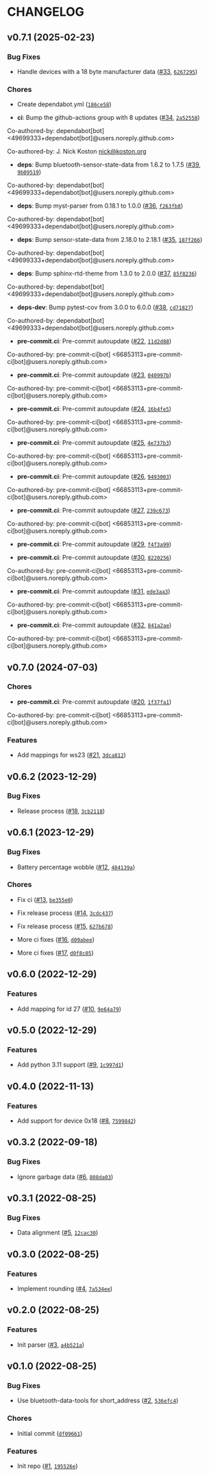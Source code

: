 # CHANGELOG


## v0.7.1 (2025-02-23)

### Bug Fixes

- Handle devices with a 18 byte manufacturer data
  ([#33](https://github.com/Bluetooth-Devices/thermobeacon-ble/pull/33),
  [`6267295`](https://github.com/Bluetooth-Devices/thermobeacon-ble/commit/6267295dedf26d0ea49a8ec264060375f76045f1))

### Chores

- Create dependabot.yml
  ([`186ce58`](https://github.com/Bluetooth-Devices/thermobeacon-ble/commit/186ce58804a61436285a7fc6d5c42c37a0d34cfd))

- **ci**: Bump the github-actions group with 8 updates
  ([#34](https://github.com/Bluetooth-Devices/thermobeacon-ble/pull/34),
  [`2a52558`](https://github.com/Bluetooth-Devices/thermobeacon-ble/commit/2a5255896d414418c0ee2d916f52ac06beb4e5d2))

Co-authored-by: dependabot[bot] <49699333+dependabot[bot]@users.noreply.github.com>

Co-authored-by: J. Nick Koston <nick@koston.org>

- **deps**: Bump bluetooth-sensor-state-data from 1.6.2 to 1.7.5
  ([#39](https://github.com/Bluetooth-Devices/thermobeacon-ble/pull/39),
  [`9b09519`](https://github.com/Bluetooth-Devices/thermobeacon-ble/commit/9b0951910fd4feb4f904056d052d3edeaf23d132))

Co-authored-by: dependabot[bot] <49699333+dependabot[bot]@users.noreply.github.com>

- **deps**: Bump myst-parser from 0.18.1 to 1.0.0
  ([#36](https://github.com/Bluetooth-Devices/thermobeacon-ble/pull/36),
  [`f263fb8`](https://github.com/Bluetooth-Devices/thermobeacon-ble/commit/f263fb8e540eb9518e31ae698233b06b838b7bb7))

Co-authored-by: dependabot[bot] <49699333+dependabot[bot]@users.noreply.github.com>

- **deps**: Bump sensor-state-data from 2.18.0 to 2.18.1
  ([#35](https://github.com/Bluetooth-Devices/thermobeacon-ble/pull/35),
  [`187f266`](https://github.com/Bluetooth-Devices/thermobeacon-ble/commit/187f2664e8726f28993bde349e8fb6b18fcd7595))

Co-authored-by: dependabot[bot] <49699333+dependabot[bot]@users.noreply.github.com>

- **deps**: Bump sphinx-rtd-theme from 1.3.0 to 2.0.0
  ([#37](https://github.com/Bluetooth-Devices/thermobeacon-ble/pull/37),
  [`85f8236`](https://github.com/Bluetooth-Devices/thermobeacon-ble/commit/85f8236c85cf516dc6bbc5195cb509c78ff519ce))

Co-authored-by: dependabot[bot] <49699333+dependabot[bot]@users.noreply.github.com>

- **deps-dev**: Bump pytest-cov from 3.0.0 to 6.0.0
  ([#38](https://github.com/Bluetooth-Devices/thermobeacon-ble/pull/38),
  [`cd71827`](https://github.com/Bluetooth-Devices/thermobeacon-ble/commit/cd71827119c1bc86e222ecd03f838570489299a3))

Co-authored-by: dependabot[bot] <49699333+dependabot[bot]@users.noreply.github.com>

- **pre-commit.ci**: Pre-commit autoupdate
  ([#22](https://github.com/Bluetooth-Devices/thermobeacon-ble/pull/22),
  [`11d2d88`](https://github.com/Bluetooth-Devices/thermobeacon-ble/commit/11d2d88bf6049664cac7f18e443e9145e9483028))

Co-authored-by: pre-commit-ci[bot] <66853113+pre-commit-ci[bot]@users.noreply.github.com>

- **pre-commit.ci**: Pre-commit autoupdate
  ([#23](https://github.com/Bluetooth-Devices/thermobeacon-ble/pull/23),
  [`040997b`](https://github.com/Bluetooth-Devices/thermobeacon-ble/commit/040997b7fa0971cafca12c3d40e40baabc210aeb))

Co-authored-by: pre-commit-ci[bot] <66853113+pre-commit-ci[bot]@users.noreply.github.com>

- **pre-commit.ci**: Pre-commit autoupdate
  ([#24](https://github.com/Bluetooth-Devices/thermobeacon-ble/pull/24),
  [`16b4fe5`](https://github.com/Bluetooth-Devices/thermobeacon-ble/commit/16b4fe5b74f4879a95db2df5327e07f699baca8d))

Co-authored-by: pre-commit-ci[bot] <66853113+pre-commit-ci[bot]@users.noreply.github.com>

- **pre-commit.ci**: Pre-commit autoupdate
  ([#25](https://github.com/Bluetooth-Devices/thermobeacon-ble/pull/25),
  [`4e737b3`](https://github.com/Bluetooth-Devices/thermobeacon-ble/commit/4e737b3357e14bd93f3fb02187b9a1e345e4f386))

Co-authored-by: pre-commit-ci[bot] <66853113+pre-commit-ci[bot]@users.noreply.github.com>

- **pre-commit.ci**: Pre-commit autoupdate
  ([#26](https://github.com/Bluetooth-Devices/thermobeacon-ble/pull/26),
  [`9493003`](https://github.com/Bluetooth-Devices/thermobeacon-ble/commit/9493003ef3e2e50f051017d7cab1a8645910d6f8))

Co-authored-by: pre-commit-ci[bot] <66853113+pre-commit-ci[bot]@users.noreply.github.com>

- **pre-commit.ci**: Pre-commit autoupdate
  ([#27](https://github.com/Bluetooth-Devices/thermobeacon-ble/pull/27),
  [`239c673`](https://github.com/Bluetooth-Devices/thermobeacon-ble/commit/239c673b2f4c999ed4160a65847bddfdb7aac9f3))

Co-authored-by: pre-commit-ci[bot] <66853113+pre-commit-ci[bot]@users.noreply.github.com>

- **pre-commit.ci**: Pre-commit autoupdate
  ([#29](https://github.com/Bluetooth-Devices/thermobeacon-ble/pull/29),
  [`f4f3a99`](https://github.com/Bluetooth-Devices/thermobeacon-ble/commit/f4f3a99d3037a890695b22f12a13026ab1b0b134))

- **pre-commit.ci**: Pre-commit autoupdate
  ([#30](https://github.com/Bluetooth-Devices/thermobeacon-ble/pull/30),
  [`8220256`](https://github.com/Bluetooth-Devices/thermobeacon-ble/commit/8220256a59d214557720de674938d597a62c15b7))

Co-authored-by: pre-commit-ci[bot] <66853113+pre-commit-ci[bot]@users.noreply.github.com>

- **pre-commit.ci**: Pre-commit autoupdate
  ([#31](https://github.com/Bluetooth-Devices/thermobeacon-ble/pull/31),
  [`ede3aa3`](https://github.com/Bluetooth-Devices/thermobeacon-ble/commit/ede3aa30f98e200d9401be006e4e6d7b7fde87b8))

Co-authored-by: pre-commit-ci[bot] <66853113+pre-commit-ci[bot]@users.noreply.github.com>

- **pre-commit.ci**: Pre-commit autoupdate
  ([#32](https://github.com/Bluetooth-Devices/thermobeacon-ble/pull/32),
  [`841a2ae`](https://github.com/Bluetooth-Devices/thermobeacon-ble/commit/841a2aeb42e181c45eb693264b7095f98d1eb8ae))

Co-authored-by: pre-commit-ci[bot] <66853113+pre-commit-ci[bot]@users.noreply.github.com>


## v0.7.0 (2024-07-03)

### Chores

- **pre-commit.ci**: Pre-commit autoupdate
  ([#20](https://github.com/Bluetooth-Devices/thermobeacon-ble/pull/20),
  [`1f37fa1`](https://github.com/Bluetooth-Devices/thermobeacon-ble/commit/1f37fa1db3e6e42def14e1303e25595de1006f73))

Co-authored-by: pre-commit-ci[bot] <66853113+pre-commit-ci[bot]@users.noreply.github.com>

### Features

- Add mappings for ws23 ([#21](https://github.com/Bluetooth-Devices/thermobeacon-ble/pull/21),
  [`3dca812`](https://github.com/Bluetooth-Devices/thermobeacon-ble/commit/3dca812a7d09e37cff63ac73630f0bf38779ce5e))


## v0.6.2 (2023-12-29)

### Bug Fixes

- Release process ([#18](https://github.com/Bluetooth-Devices/thermobeacon-ble/pull/18),
  [`3cb2118`](https://github.com/Bluetooth-Devices/thermobeacon-ble/commit/3cb21182898235346178b9ff8b3a941aaffd69e0))


## v0.6.1 (2023-12-29)

### Bug Fixes

- Battery percentage wobble ([#12](https://github.com/Bluetooth-Devices/thermobeacon-ble/pull/12),
  [`484139a`](https://github.com/Bluetooth-Devices/thermobeacon-ble/commit/484139a9135a0bf69e7d3a9eb4d18ad77631ed7e))

### Chores

- Fix ci ([#13](https://github.com/Bluetooth-Devices/thermobeacon-ble/pull/13),
  [`be355e0`](https://github.com/Bluetooth-Devices/thermobeacon-ble/commit/be355e002675a91978105f35b2dface739f7b195))

- Fix release process ([#14](https://github.com/Bluetooth-Devices/thermobeacon-ble/pull/14),
  [`3cdc437`](https://github.com/Bluetooth-Devices/thermobeacon-ble/commit/3cdc437d3ceb89a3d1978b01e8a655d742114a38))

- Fix release process ([#15](https://github.com/Bluetooth-Devices/thermobeacon-ble/pull/15),
  [`627b678`](https://github.com/Bluetooth-Devices/thermobeacon-ble/commit/627b67820caf55d83f85977a36df29aa45441277))

- More ci fixes ([#16](https://github.com/Bluetooth-Devices/thermobeacon-ble/pull/16),
  [`d09abee`](https://github.com/Bluetooth-Devices/thermobeacon-ble/commit/d09abeec4beb40f4a4e750a329a9d426d1d9380e))

- More ci fixes ([#17](https://github.com/Bluetooth-Devices/thermobeacon-ble/pull/17),
  [`d0f8c05`](https://github.com/Bluetooth-Devices/thermobeacon-ble/commit/d0f8c0583155ae3fa57c4b8ab338512bd38194f1))


## v0.6.0 (2022-12-29)

### Features

- Add mapping for id 27 ([#10](https://github.com/Bluetooth-Devices/thermobeacon-ble/pull/10),
  [`9e64a79`](https://github.com/Bluetooth-Devices/thermobeacon-ble/commit/9e64a79f733c05ca469791943b0411a1fcec45be))


## v0.5.0 (2022-12-29)

### Features

- Add python 3.11 support ([#9](https://github.com/Bluetooth-Devices/thermobeacon-ble/pull/9),
  [`1c997d1`](https://github.com/Bluetooth-Devices/thermobeacon-ble/commit/1c997d101961aaaadedd6be2a298d0fd3385944e))


## v0.4.0 (2022-11-13)

### Features

- Add support for device 0x18 ([#8](https://github.com/Bluetooth-Devices/thermobeacon-ble/pull/8),
  [`7599842`](https://github.com/Bluetooth-Devices/thermobeacon-ble/commit/7599842522f845a2a39e3ec69bc9d1d7901c9044))


## v0.3.2 (2022-09-18)

### Bug Fixes

- Ignore garbage data ([#6](https://github.com/Bluetooth-Devices/thermobeacon-ble/pull/6),
  [`808da03`](https://github.com/Bluetooth-Devices/thermobeacon-ble/commit/808da0307bf9ec8a10bbe35a3c605f7c3dac0c3a))


## v0.3.1 (2022-08-25)

### Bug Fixes

- Data alignment ([#5](https://github.com/Bluetooth-Devices/thermobeacon-ble/pull/5),
  [`12cac30`](https://github.com/Bluetooth-Devices/thermobeacon-ble/commit/12cac307f7dd58bd2964b2e28d0747e5397ff1ee))


## v0.3.0 (2022-08-25)

### Features

- Implement rounding ([#4](https://github.com/Bluetooth-Devices/thermobeacon-ble/pull/4),
  [`7a534ee`](https://github.com/Bluetooth-Devices/thermobeacon-ble/commit/7a534ee0f5fd930113c5f95e30807dafe87e5e48))


## v0.2.0 (2022-08-25)

### Features

- Init parser ([#3](https://github.com/Bluetooth-Devices/thermobeacon-ble/pull/3),
  [`a4b521a`](https://github.com/Bluetooth-Devices/thermobeacon-ble/commit/a4b521ab737408b1633812a4e0b6015f0ee7ce00))


## v0.1.0 (2022-08-25)

### Bug Fixes

- Use bluetooth-data-tools for short_address
  ([#2](https://github.com/Bluetooth-Devices/thermobeacon-ble/pull/2),
  [`536efc4`](https://github.com/Bluetooth-Devices/thermobeacon-ble/commit/536efc4d114262b5794a4868024817fd194e785c))

### Chores

- Initial commit
  ([`df09661`](https://github.com/Bluetooth-Devices/thermobeacon-ble/commit/df09661efddd9fcacd99e4aa446a6656b468c3a0))

### Features

- Init repo ([#1](https://github.com/Bluetooth-Devices/thermobeacon-ble/pull/1),
  [`195526e`](https://github.com/Bluetooth-Devices/thermobeacon-ble/commit/195526ed5fe312f65194b2f0d48239127da0e808))
